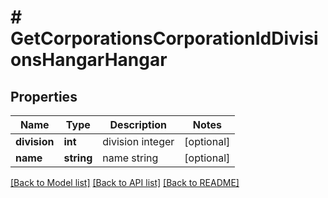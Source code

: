 # # GetCorporationsCorporationIdDivisionsHangarHangar

## Properties

Name | Type | Description | Notes
------------ | ------------- | ------------- | -------------
**division** | **int** | division integer | [optional]
**name** | **string** | name string | [optional]

[[Back to Model list]](../../README.md#models) [[Back to API list]](../../README.md#endpoints) [[Back to README]](../../README.md)
